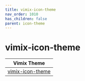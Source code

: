 ```yaml
---
title: vimix-icon-theme
nav_order: 1010
has_children: false
parent: icon-theme
---
```



# vimix-icon-theme

| Vimix Theme |
| --- |
| [vimix-icon-theme](https://github.com/vinceliuice/vimix-icon-theme) |
